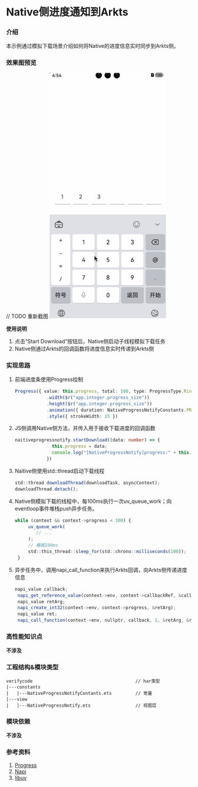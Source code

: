 # Native侧进度通知到Arkts

### 介绍

本示例通过模拟下载场景介绍如何将Native的进度信息实时同步到Arkts侧。

### 效果图预览

// TODO 重新截图
![](../../product/entry/src/main/resources/base/media/VerifyCode.gif)

**使用说明**

1. 点击“Start Download“按钮后，Native侧启动子线程模拟下载任务
2. Native侧通过Arkts的回调函数将进度信息实时传递到Arkts侧

### 实现思路

1. 前端进度条使用Progress绘制
    ```typescript
    Progress({ value: this.progress, total: 100, type: ProgressType.Ring })
                .width($r("app.integer.progress_size"))
                .height($r("app.integer.progress_size"))
                .animation({ duration: NativeProgressNotifyConstants.PROGRESS_ANIMATION_DURATION, curve: Curve.Ease })
                .style({ strokeWidth: 15 })
    ```
1. JS侧调用Native侧方法，并传入用于接收下载进度的回调函数
   ```typescript
   naitiveprogressnotify.startDownload((data: number) => {
                 this.progress = data;
                 console.log("[NativeProgressNotify]progress:" + this.progress);
               })
   ```
1. Naitive侧使用std::thread启动下载线程
   ```typescript
   std::thread downloadThread(downloadTask, asyncContext);
   downloadThread.detach();
   ```
1. Native侧模拟下载的线程中，每100ms执行一次uv_queue_work；向eventloop事件堆栈push异步任务。
   ```typescript
   while (context && context->progress < 100) {
        uv_queue_work(
           // ...
        );
        // 睡眠100ms
        std::this_thread::sleep_for(std::chrono::milliseconds(100));
    }
   ```
1. 异步任务中，调用napi_call_function来执行Arkts回调，向Arkts侧传递进度信息
   ```typescript
   napi_value callback;
    napi_get_reference_value(context->env, context->callbackRef, &callback);
    napi_value retArg;
    napi_create_int32(context->env, context->progress, &retArg);
    napi_value ret;
    napi_call_function(context->env, nullptr, callback, 1, &retArg, &ret);
   ```

### 高性能知识点

**不涉及**

### 工程结构&模块类型

   ```
   verifycode                                       // har类型
   |---constants
   |   |---NativeProgressNotifyContants.ets         // 常量
   |---view
   |   |---NativeProgressNotify.ets                 // 视图层
   ```

### 模块依赖

**不涉及**

### 参考资料

1. [Progress](https://developer.huawei.com/consumer/cn/doc/harmonyos-references/ts-basic-components-progress-0000001820880889)
2. [Napi](https://developer.huawei.com/consumer/cn/doc/harmonyos-guides/napi-introduction-0000001821000409)
3. [libuv](https://libuv-docs-chinese.readthedocs.io/zh/latest/api.html)
